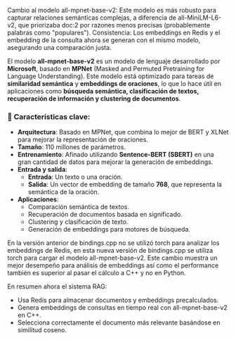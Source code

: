 Cambio al modelo all-mpnet-base-v2: Este modelo es más robusto para capturar relaciones semánticas complejas, a diferencia de all-MiniLM-L6-v2, que priorizaba doc:2 por razones menos precisas (probablemente palabras como "populares").
Consistencia: Los embeddings en Redis y el embedding de la consulta ahora se generan con el mismo modelo, asegurando una comparación justa.

El modelo **all-mpnet-base-v2** es un modelo de lenguaje desarrollado por **Microsoft**, basado en **MPNet** (Masked and Permuted Pretraining for Language Understanding). Este modelo está optimizado para tareas de **similaridad semántica** y **embeddings de oraciones**, lo que lo hace útil en aplicaciones como **búsqueda semántica, clasificación de textos, recuperación de información y clustering de documentos**.

### 📌 **Características clave:**
- **Arquitectura**: Basado en MPNet, que combina lo mejor de BERT y XLNet para mejorar la representación de oraciones.
- **Tamaño**: 110 millones de parámetros.
- **Entrenamiento**: Afinado utilizando **Sentence-BERT (SBERT)** en una gran cantidad de datos para mejorar la generación de embeddings.
- **Entrada y salida**:  
  - **Entrada**: Un texto o una oración.  
  - **Salida**: Un vector de embedding de tamaño **768**, que representa la semántica de la oración.
- **Aplicaciones**:
  - Comparación semántica de textos.
  - Recuperación de documentos basada en significado.
  - Clustering y clasificación de texto.
  - Generación de embeddings para motores de búsqueda.

En la versión anterior de bindings.cpp no se utilizó torch para analizar los embeddings de Redis,  en esta nueva versión de bindings.cpp se utiliza torch para cargar el modelo all-mpnet-base-v2.  Este cambio muestra un mejor desempeño para análisis de embeddings así como el performance también es superior al pasar el cálculo a C++ y no en Python.

En resumen ahora el sistema RAG:

  - Usa Redis para almacenar documentos y embeddings precalculados.
  - Genera embeddings de consultas en tiempo real con all-mpnet-base-v2 en C++.
  - Selecciona correctamente el documento más relevante basándose en similitud coseno.
